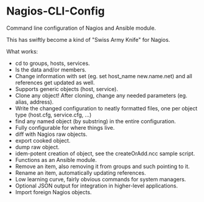 Nagios-CLI-Config
=================

Command line configuration of Nagios and Ansible module.

This has swiftly become a kind of "Swiss Army Knife" for Nagios.

What works:

- cd to groups, hosts, services.
- ls the data and/or members.
- Change information with set (eg. set host_name new.name.net) and all references get updated as well.
- Supports generic objects (host, service).
- Clone any object! After cloning, change any needed parameters (eg. alias, address).
- Write the changed configuration to neatly formatted files, one per object type (host.cfg, service.cfg, ...)
- find any named object (by substring) in the entire configuration. 
- Fully configurable for where things live.
- diff with Nagios raw objects.
- export cooked object.
- dump raw object.
- idem-potent creation of object, see the createOrAdd.ncc sample script.
- Functions as an Ansible module.
- Remove an item, also removing it from groups and such pointing to it.
- Rename an item, automatically updating references.
- Low learning curve, fairly obvious commands for system managers.
- Optional JSON output for integration in higher-level applications.
- Import foreign Nagios objects.
